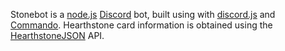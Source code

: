 Stonebot is a [node.js](https://nodejs.org/) [Discord](https://discordapp.com/) bot, built using with [discord.js](https://discord.js.org/) and [Commando](https://github.com/Gawdl3y/discord.js-commando). Hearthstone card information is obtained using the [HearthstoneJSON](http://hearthstonejson.com/) API.
